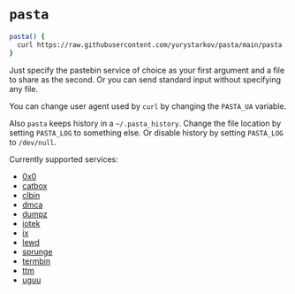# `pasta`

```bash
pasta() {
  curl https://raw.githubusercontent.com/yurystarkov/pasta/main/pasta | sh /dev/stdin <service> [file]
}
```

Just specify the pastebin service of choice as your first argument
and a file to share as the second. Or you can send standard input
without specifying any file.

You can change user agent used by `curl` by changing the `PASTA_UA`
variable.

Also `pasta` keeps history in a `~/.pasta_history`. Change the file
location by setting `PASTA_LOG` to something else. Or disable history
by setting `PASTA_LOG` to `/dev/null`.

Currently supported services:

- [0x0](https://0x0.st)
- [catbox](https://catbox.moe)
- [clbin](https://clbin.com)
- [dmca](http://dmca.gripe)
- [dumpz](https://dumpz.org)
- [iotek](https://iotek.org)
- [ix](http://ix.io)
- [lewd](https://lewd.se)
- [sprunge](http://sprunge.us)
- [termbin](https://termbin.com)
- [ttm](https://ttm.sh)
- [uguu](https://uguu.se)
